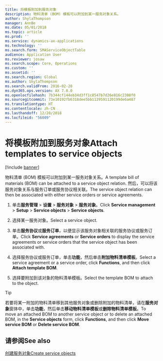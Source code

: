 ```yaml
---
title: 将模板附加到服务对象
description: 物料清单 (BOM) 模板可以附加到某一服务对象关系。
author: ShylaThompson
manager: AnnBe
ms.date: 05/01/2018
ms.topic: article
ms.prod: ''
ms.service: dynamics-ax-applications
ms.technology: ''
ms.search.form: SMAServiceObjectTable
audience: Application User
ms.reviewer: josaw
ms.search.scope: Core, Operations
ms.custom: ''
ms.assetid: ''
ms.search.region: Global
ms.author: ShylaThompson
ms.search.validFrom: 2016-02-28
ms.dyn365.ops.version: AX 7.0.0
ms.openlocfilehash: 7b344cf144eb34d3ff1c8547b7d26e816c2308f0
ms.sourcegitcommit: 73e10192fb6318dee5bb1129591120199de6a487
ms.translationtype: HT
ms.contentlocale: zh-CN
ms.lasthandoff: 12/20/2018
ms.locfileid: "56009"
---
```

# <a name="attach-templates-to-service-objects"></a><span data-ttu-id="fbc44-103">将模板附加到服务对象</span><span class="sxs-lookup"><span data-stu-id="fbc44-103">Attach templates to service objects</span></span>    

[!include [banner](../includes/banner.md)]


<span data-ttu-id="fbc44-104">物料清单 (BOM) 模板可以附加到某一服务对象关系。</span><span class="sxs-lookup"><span data-stu-id="fbc44-104">A template bill of materials (BOM) can be attached to a service object relation.</span></span> <span data-ttu-id="fbc44-105">然后，可以将该服务对象关系与服务订单或服务协议相关联。</span><span class="sxs-lookup"><span data-stu-id="fbc44-105">The service object relation can then be associated with either service orders or service agreements.</span></span>

1.  <span data-ttu-id="fbc44-106">单击**服务管理** \> **设置** \> **服务对象** \> **服务对象**。</span><span class="sxs-lookup"><span data-stu-id="fbc44-106">Click **Service management** \> **Setup** \> **Service objects** \> **Service objects**.</span></span>

2.  <span data-ttu-id="fbc44-107">选择某一服务对象。</span><span class="sxs-lookup"><span data-stu-id="fbc44-107">Select a service object.</span></span>

3.  <span data-ttu-id="fbc44-108">单击**服务协议**或**服务订单**，以便显示该服务对象相关联的服务协议或服务订单。</span><span class="sxs-lookup"><span data-stu-id="fbc44-108">Click **Service agreements** or **Service orders** to display the service agreements or service orders that the service object has been associated with.</span></span>

4.  <span data-ttu-id="fbc44-109">选择服务协议或服务订单，单击**功能**，然后单击**附加物料清单模板**。</span><span class="sxs-lookup"><span data-stu-id="fbc44-109">Select a service agreement or a service order, click **Functions**, and then click **Attach template BOM**.</span></span>

5.  <span data-ttu-id="fbc44-110">选择要附加到该对象的物料清单模板。</span><span class="sxs-lookup"><span data-stu-id="fbc44-110">Select the template BOM to attach to the object.</span></span>


> [!TIP]
> <P><span data-ttu-id="fbc44-111">若要将某一附加的物料清单移到其他服务对象或删除附加的物料清单，请在<STRONG>服务对象</STRONG>窗体中，单击<STRONG>功能</STRONG>，然后单击<STRONG>移动物料清单模板</STRONG>或<STRONG>删除物料清单模板</STRONG>。</span><span class="sxs-lookup"><span data-stu-id="fbc44-111">To move an attached BOM to another service object or to delete an attached BOM, in the <STRONG>Service objects</STRONG> form, click <STRONG>Functions</STRONG>, and then click <STRONG>Move service BOM</STRONG> or <STRONG>Delete service BOM</STRONG>.</span></span></P>



## <a name="see-also"></a><span data-ttu-id="fbc44-112">请参阅</span><span class="sxs-lookup"><span data-stu-id="fbc44-112">See also</span></span>

[<span data-ttu-id="fbc44-113">创建服务对象</span><span class="sxs-lookup"><span data-stu-id="fbc44-113">Create service objects</span></span>](create-service-objects.md)

  


